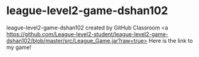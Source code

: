 # league-level2-game-dshan102
league-level2-game-dshan102 created by GitHub Classroom
<a https://github.com/League-level2-student/league-level2-game-dshan102/blob/master/src/League_Game.jar?raw=true> Here is the link to my game! </a>
